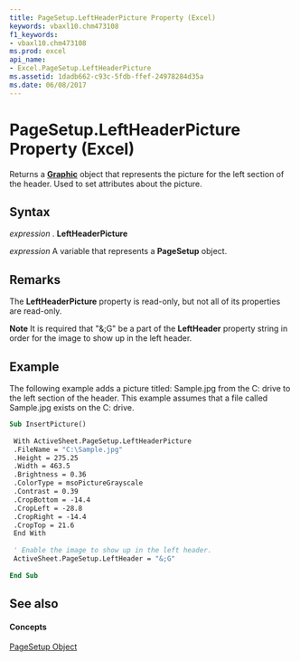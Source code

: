 ```yaml
---
title: PageSetup.LeftHeaderPicture Property (Excel)
keywords: vbaxl10.chm473108
f1_keywords:
- vbaxl10.chm473108
ms.prod: excel
api_name:
- Excel.PageSetup.LeftHeaderPicture
ms.assetid: 1dadb662-c93c-5fdb-ffef-24978284d35a
ms.date: 06/08/2017
---
```



# PageSetup.LeftHeaderPicture Property (Excel)

Returns a  **[Graphic](Excel.Graphic.md)** object that represents the picture for the left section of the header. Used to set attributes about the picture.


## Syntax

 _expression_ . **LeftHeaderPicture**

 _expression_ A variable that represents a **PageSetup** object.


## Remarks

The  **LeftHeaderPicture** property is read-only, but not all of its properties are read-only.


 **Note**  It is required that "&;G" be a part of the  **LeftHeader** property string in order for the image to show up in the left header.


## Example

The following example adds a picture titled: Sample.jpg from the C: drive to the left section of the header. This example assumes that a file called Sample.jpg exists on the C: drive.


```vb
Sub InsertPicture() 
 
 With ActiveSheet.PageSetup.LeftHeaderPicture 
 .FileName = "C:\Sample.jpg" 
 .Height = 275.25 
 .Width = 463.5 
 .Brightness = 0.36 
 .ColorType = msoPictureGrayscale 
 .Contrast = 0.39 
 .CropBottom = -14.4 
 .CropLeft = -28.8 
 .CropRight = -14.4 
 .CropTop = 21.6 
 End With 
 
 ' Enable the image to show up in the left header. 
 ActiveSheet.PageSetup.LeftHeader = "&;G" 
 
End Sub
```


## See also


#### Concepts


[PageSetup Object](Excel.PageSetup.md)


